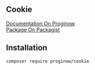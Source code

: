 ## Cookie
[Documentation On Proginow](https://proginow.com/en/framework/cookie/)<br>
[Package On Packagist](https://packagist.org/packages/proginow/cookie/)
## Installation
```
composer require proginow/cookie
```
